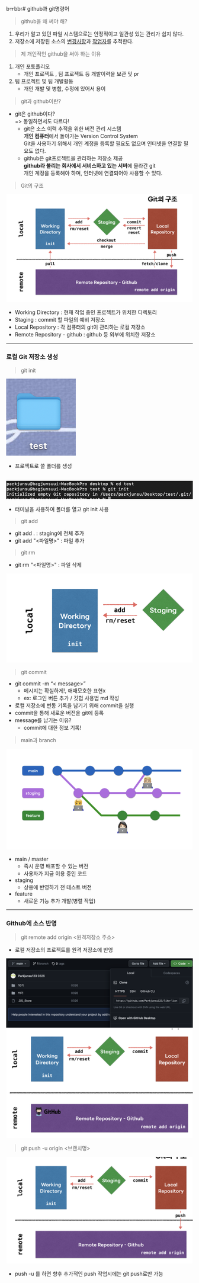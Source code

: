 bㅠbbr# github과 git명령어

> github을 왜 써야 해?
1. 우리가 알고 있던 파일 시스템으로는 안정적이고 일관성 있는 관리가 쉽지 않다.
2. 저장소에 저장된 소스의 <u>변경사항</u>과 <u>작업자</u>를 추적한다.

> 제 개인적인 github을 써야 하는 이유

1. 개인 포토폴리오
    + 개인 프로젝트 , 팀 프로젝트 등 개발이력을 보관 및 pr
2. 팀 프로젝트 및 팀 개발활동
    + 개인 개발 및 병합, 수정에 있어서 용이

> git과 github이란?
+ git은 github이다?</br>
 => 동일하면서도 다르다!
    + git은 소스 이력 추적을 위한 버전 관리 시스템
    </br><b>개인 컴퓨터</b>에서 돌아가는 Version Control System
    </br>Git을 사용하기 위해서 개인 계정을 등록할 필요도 없으며 인터넷을 연결할 필요도 없다.
    + github은 git프로젝트을 관리하는 저장소 제공
    </br><b>github라 불리는 회사에서 서비스하고 있는 서버</b>에 올라간 git
    </br>개인 계정을 등록해야 하며, 인터넷에 연결되어야 사용할 수 있다.

>Git의 구조

<img src="git 구조.png">

+ Working Directory : 현재 작업 중인 프로젝트가 위치한 디렉토리
+ Staging : commit 할 파일의 예비 저장소 
+ Local Repository : 각 컴퓨터의 git이 관리하는 로컬 저장소
+ Remote Repository - github : github 등 외부에 위치한 저장소

-----------------
### 로컬 Git 저장소 생성 

> git init

<img src="step1-1.png">
</br>

+ 프로젝트로 쓸 폴더를 생성 
</br>


<img src="step1-2.png">
</br>

+ 터미널을 사용하여 폴더를 열고 git init 사용
> git add
+  git add . : staging에 전체 추가
+  git add "<파일명>" : 파일 추가
> git rm 
+ git rm "<파일명>" : 파일 삭제

<img src="git add.png">

>git commit 
+ git commit -m “< message>”
    + 메시지는 확실하게!, 애매모호한 표현x 
    + ex: 로그인 버튼 추가 / 깃헙 사용법 md 작성 
+ 로컬 저장소에 변동 기록을 남기기 위해 commit을 실행     
+ commit을 통해 새로운 버전을 git에 등록 
+ message를 남기는 이유?
    + commit에 대한 정보 기록!   

> main과 branch

<img src="main.png">

+ main / master
    + 즉시 운영 배포할 수 있는 버전
    + 사용자가 지금 이용 중인 코드
+ staging
    + 상용에 반영하기 전 테스트 버전
+ feature
    + 새로운 기능 추가 개발(병렬 작업)    
------------
### Github에 소스 반영

> git remote add origin <원격저장소 주소>
+ 로컬 저장소의 프로젝트를 원격 저장소에 반영

<img src="add origin.png">

<img src="origin.png">


> git push -u origin <브랜치명>

<img src="push.png">

+ push -u 를 하면 향후 추가적인 push 작업시에는 git push로만 가능
